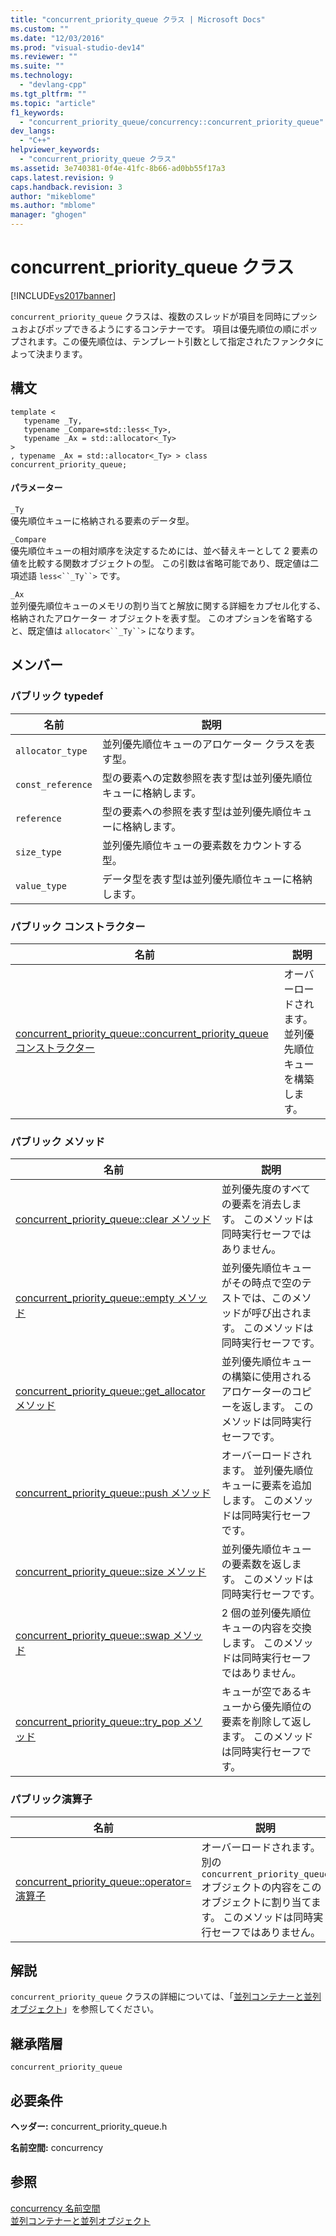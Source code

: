 ```yaml
---
title: "concurrent_priority_queue クラス | Microsoft Docs"
ms.custom: ""
ms.date: "12/03/2016"
ms.prod: "visual-studio-dev14"
ms.reviewer: ""
ms.suite: ""
ms.technology: 
  - "devlang-cpp"
ms.tgt_pltfrm: ""
ms.topic: "article"
f1_keywords: 
  - "concurrent_priority_queue/concurrency::concurrent_priority_queue"
dev_langs: 
  - "C++"
helpviewer_keywords: 
  - "concurrent_priority_queue クラス"
ms.assetid: 3e740381-0f4e-41fc-8b66-ad0bb55f17a3
caps.latest.revision: 9
caps.handback.revision: 3
author: "mikeblome"
ms.author: "mblome"
manager: "ghogen"
---
```

# concurrent_priority_queue クラス
[!INCLUDE[vs2017banner](../../../assembler/inline/includes/vs2017banner.md)]

`concurrent_priority_queue` クラスは、複数のスレッドが項目を同時にプッシュおよびポップできるようにするコンテナーです。  項目は優先順位の順にポップされます。この優先順位は、テンプレート引数として指定されたファンクタによって決まります。  
  
## 構文  
  
```  
template <  
   typename _Ty,  
   typename _Compare=std::less<_Ty>,  
   typename _Ax = std::allocator<_Ty>  
>  
, typename _Ax = std::allocator<_Ty> > class concurrent_priority_queue;  
```  
  
#### パラメーター  
 `_Ty`  
 優先順位キューに格納される要素のデータ型。  
  
 `_Compare`  
 優先順位キューの相対順序を決定するためには、並べ替えキーとして 2 要素の値を比較する関数オブジェクトの型。  この引数は省略可能であり、既定値は二項述語 `less<``_Ty``>` です。  
  
 `_Ax`  
 並列優先順位キューのメモリの割り当てと解放に関する詳細をカプセル化する、格納されたアロケーター オブジェクトを表す型。  このオプションを省略すると、既定値は `allocator<``_Ty``>` になります。  
  
## メンバー  
  
### パブリック typedef  
  
|名前|説明|  
|--------|--------|  
|`allocator_type`|並列優先順位キューのアロケーター クラスを表す型。|  
|`const_reference`|型の要素への定数参照を表す型は並列優先順位キューに格納します。|  
|`reference`|型の要素への参照を表す型は並列優先順位キューに格納します。|  
|`size_type`|並列優先順位キューの要素数をカウントする型。|  
|`value_type`|データ型を表す型は並列優先順位キューに格納します。|  
  
### パブリック コンストラクター  
  
|名前|説明|  
|--------|--------|  
|[concurrent\_priority\_queue::concurrent\_priority\_queue コンストラクター](../Topic/concurrent_priority_queue::concurrent_priority_queue%20Constructor.md)|オーバーロードされます。  並列優先順位キューを構築します。|  
  
### パブリック メソッド  
  
|名前|説明|  
|--------|--------|  
|[concurrent\_priority\_queue::clear メソッド](../Topic/concurrent_priority_queue::clear%20Method.md)|並列優先度のすべての要素を消去します。  このメソッドは同時実行セーフではありません。|  
|[concurrent\_priority\_queue::empty メソッド](../Topic/concurrent_priority_queue::empty%20Method.md)|並列優先順位キューがその時点で空のテストでは、このメソッドが呼び出されます。  このメソッドは同時実行セーフです。|  
|[concurrent\_priority\_queue::get\_allocator メソッド](../Topic/concurrent_priority_queue::get_allocator%20Method.md)|並列優先順位キューの構築に使用されるアロケーターのコピーを返します。  このメソッドは同時実行セーフです。|  
|[concurrent\_priority\_queue::push メソッド](../Topic/concurrent_priority_queue::push%20Method.md)|オーバーロードされます。  並列優先順位キューに要素を追加します。  このメソッドは同時実行セーフです。|  
|[concurrent\_priority\_queue::size メソッド](../Topic/concurrent_priority_queue::size%20Method.md)|並列優先順位キューの要素数を返します。  このメソッドは同時実行セーフです。|  
|[concurrent\_priority\_queue::swap メソッド](../Topic/concurrent_priority_queue::swap%20Method.md)|2 個の並列優先順位キューの内容を交換します。  このメソッドは同時実行セーフではありません。|  
|[concurrent\_priority\_queue::try\_pop メソッド](../Topic/concurrent_priority_queue::try_pop%20Method.md)|キューが空であるキューから優先順位の要素を削除して返します。  このメソッドは同時実行セーフです。|  
  
### パブリック演算子  
  
|名前|説明|  
|--------|--------|  
|[concurrent\_priority\_queue::operator\= 演算子](../Topic/concurrent_priority_queue::operator=%20Operator.md)|オーバーロードされます。  別の `concurrent_priority_queue` オブジェクトの内容をこのオブジェクトに割り当てます。  このメソッドは同時実行セーフではありません。|  
  
## 解説  
 `concurrent_priority_queue` クラスの詳細については、「[並列コンテナーと並列オブジェクト](../../../parallel/concrt/parallel-containers-and-objects.md)」を参照してください。  
  
## 継承階層  
 `concurrent_priority_queue`  
  
## 必要条件  
 **ヘッダー:** concurrent\_priority\_queue.h  
  
 **名前空間:** concurrency  
  
## 参照  
 [concurrency 名前空間](../../../parallel/concrt/reference/concurrency-namespace.md)   
 [並列コンテナーと並列オブジェクト](../../../parallel/concrt/parallel-containers-and-objects.md)